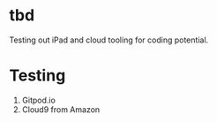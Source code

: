 # tbd
Testing out iPad and cloud tooling for coding potential. 

# Testing
1. Gitpod.io
2. Cloud9 from Amazon
